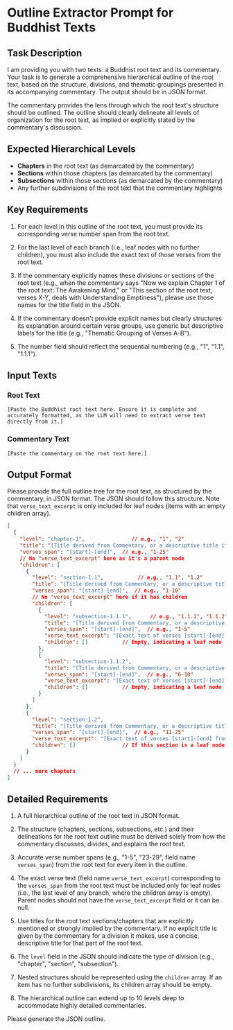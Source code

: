 # Outline Extractor Prompt for Buddhist Texts

## Task Description

I am providing you with two texts: a Buddhist root text and its commentary. Your task is to generate a comprehensive hierarchical outline of the root text, based on the structure, divisions, and thematic groupings presented in its accompanying commentary. The output should be in JSON format.

The commentary provides the lens through which the root text's structure should be outlined. The outline should clearly delineate all levels of organization for the root text, as implied or explicitly stated by the commentary's discussion.

## Expected Hierarchical Levels

- **Chapters** in the root text (as demarcated by the commentary)
- **Sections** within those chapters (as demarcated by the commentary)
- **Subsections** within those sections (as demarcated by the commentary)
- Any further subdivisions of the root text that the commentary highlights

## Key Requirements

1. For each level in this outline of the root text, you must provide its corresponding verse number span from the root text.

2. For the last level of each branch (i.e., leaf nodes with no further children), you must also include the exact text of those verses from the root text.

3. If the commentary explicitly names these divisions or sections of the root text (e.g., when the commentary says "Now we explain Chapter 1 of the root text: The Awakening Mind," or "This section of the root text, verses X-Y, deals with Understanding Emptiness"), please use those names for the title field in the JSON.

4. If the commentary doesn't provide explicit names but clearly structures its explanation around certain verse groups, use generic but descriptive labels for the title (e.g., "Thematic Grouping of Verses A-B").

5. The number field should reflect the sequential numbering (e.g., "1", "1.1", "1.1.1").

## Input Texts

### Root Text

```
[Paste the Buddhist root text here. Ensure it is complete and accurately formatted, as the LLM will need to extract verse text directly from it.]
```

### Commentary Text

```
[Paste the commentary on the root text here.]
```

## Output Format

Please provide the full outline tree for the root text, as structured by the commentary, in JSON format. The JSON should follow this structure. Note that `verse_text_excerpt` is only included for leaf nodes (items with an empty children array).

```json
[
  {
    "level": "chapter-1",               // e.g., "1", "2"
    "title": "[Title derived from Commentary, or a descriptive title if none in Commentary]",
    "verses_span": "[start]-[end]",  // e.g., "1-25"
    // No "verse_text_excerpt" here as it's a parent node
    "children": [
      {
        "level": "section-1.1",           // e.g., "1.1", "1.2"
        "title": "[Title derived from Commentary, or a descriptive title if none in Commentary]",
        "verses_span": "[start]-[end]",  // e.g., "1-10"
        // No "verse_text_excerpt" here if it has children
        "children": [
          {
            "level": "subsection-1.1.1",      // e.g., "1.1.1", "1.1.2"
            "title": "[Title derived from Commentary, or a descriptive title if none in Commentary]",
            "verses_span": "[start]-[end]",  // e.g., "1-5"
            "verse_text_excerpt": "[Exact text of verses [start]-[end] from the Root Text, as this is a leaf node]",  // Included for leaf nodes
            "children": []           // Empty, indicating a leaf node
          },
          {
            "level": "subsection-1.1.2",
            "title": "[Title derived from Commentary, or a descriptive title if none in Commentary]",
            "verses_span": "[start]-[end]",  // e.g., "6-10"
            "verse_text_excerpt": "[Exact text of verses [start]-[end] from the Root Text, as this is a leaf node]",  // Included for leaf nodes
            "children": []           // Empty, indicating a leaf node
          }
        ]
      },
      {
        "level": "section-1.2",
        "title": "[Title derived from Commentary, or a descriptive title if none in Commentary]",
        "verses_span": "[start]-[end]",  // e.g., "11-25"
        "verse_text_excerpt": "[Exact text of verses [start]-[end] from the Root Text, if this section has NO children and is a leaf node]",  // Example if this section were a leaf
        "children": []               // If this section is a leaf node, otherwise it would have children.
      }
    ]
  }
  // ... more chapters
]
```

## Detailed Requirements

1. A full hierarchical outline of the root text in JSON format.

2. The structure (chapters, sections, subsections, etc.) and their delineations for the root text outline must be derived solely from how the commentary discusses, divides, and explains the root text.

3. Accurate verse number spans (e.g., "1-5", "23-29", field name `verses_span`) from the root text for every item in the outline.

4. The exact verse text (field name `verse_text_excerpt`) corresponding to the `verses_span` from the root text must be included only for leaf nodes (i.e., the last level of any branch, where the children array is empty). Parent nodes should not have the `verse_text_excerpt` field or it can be null.

5. Use titles for the root text sections/chapters that are explicitly mentioned or strongly implied by the commentary. If no explicit title is given by the commentary for a division it makes, use a concise, descriptive title for that part of the root text.

6. The `level` field in the JSON should indicate the type of division (e.g., "chapter", "section", "subsection").


7. Nested structures should be represented using the `children` array. If an item has no further subdivisions, its children array should be empty.

8. The hierarchical outline can extend up to 10 levels deep to accommodate highly detailed commentaries.

Please generate the JSON outline.
